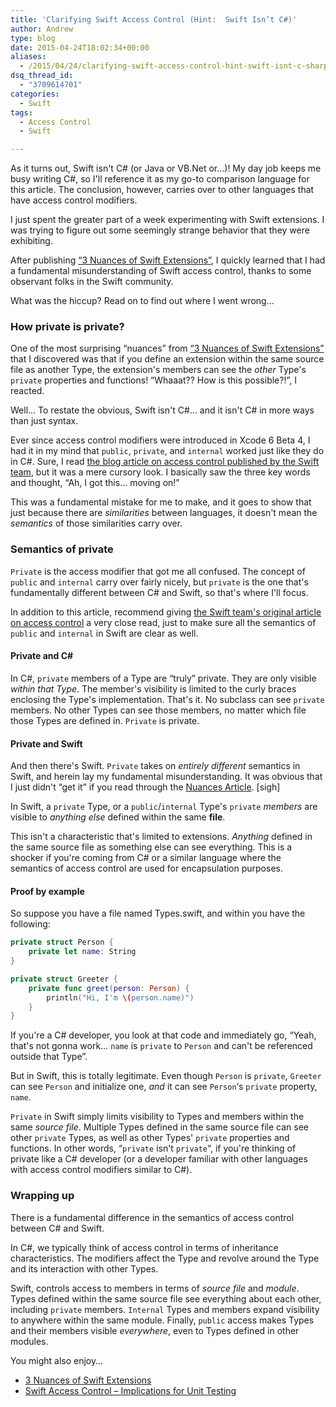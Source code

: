 ```yaml
---
title: 'Clarifying Swift Access Control (Hint:  Swift Isn’t C#)'
author: Andrew
type: blog
date: 2015-04-24T18:02:34+00:00
aliases:
  - /2015/04/24/clarifying-swift-access-control-hint-swift-isnt-c-sharp/
dsq_thread_id:
  - "3709614701"
categories:
  - Swift
tags:
  - Access Control
  - Swift

---
```

As it turns out, Swift isn't C# (or Java or VB.Net or&#8230;)! My day job keeps me busy writing C#, so I'll reference it as my go-to comparison language for this article. The conclusion, however, carries over to other languages that have access control modifiers.

I just spent the greater part of a week experimenting with Swift extensions. I was trying to figure out some seemingly strange behavior that they were exhibiting.

After publishing [&#8220;3 Nuances of Swift Extensions&#8221;][1], I quickly learned that I had a fundamental misunderstanding of Swift access control, thanks to some observant folks in the Swift community.

What was the hiccup? Read on to find out where I went wrong&#8230;



<a name="how-private-is-private" class="jump-target"></a>

### How private is private?

One of the most surprising &#8220;nuances&#8221; from [&#8220;3 Nuances of Swift Extensions&#8221;][1] that I discovered was that if you define an extension within the same source file as another Type, the extension's members can see the _other_ Type's `private` properties and functions! &#8220;Whaaat?? How is this possible?!&#8221;, I reacted.

Well&#8230; To restate the obvious, Swift isn't C#&#8230; and it isn't C# in more ways than just syntax.

Ever since access control modifiers were introduced in Xcode 6 Beta 4, I had it in my mind that `public`, `private`, and `internal` worked just like they do in C#. Sure, I read [the blog article on access control published by the Swift team][2], but it was a mere cursory look. I basically saw the three key words and thought, &#8220;Ah, I got this&#8230; moving on!&#8221;

This was a fundamental mistake for me to make, and it goes to show that just because there are _similarities_ between languages, it doesn't mean the _semantics_ of those similarities carry over.

<a name="semantics-of-private" class="jump-target"></a>

### Semantics of private

`Private` is the access modifier that got me all confused. The concept of `public` and `internal` carry over fairly nicely, but `private` is the one that's fundamentally different between C# and Swift, so that's where I'll focus.

In addition to this article, recommend giving [the Swift team's original article on access control][2] a very close read, just to make sure all the semantics of `public` and `internal` in Swift are clear as well.

<a name="private-and-c-sharp" class="jump-target"></a>

#### Private and C#

In C#, `private` members of a Type are &#8220;truly&#8221; private. They are only visible _within that Type_. The member's visibility is limited to the curly braces enclosing the Type's implementation. That's it. No subclass can see `private` members. No other Types can see those members, no matter which file those Types are defined in. `Private` is private.

<a name="private-and-swift" class="jump-target"></a>

#### Private and Swift

And then there's Swift. `Private` takes on _entirely different_ semantics in Swift, and herein lay my fundamental misunderstanding. It was obvious that I just didn't &#8220;get it&#8221; if you read through the [Nuances Article][1]. [sigh]

In Swift, a `private` Type, or a `public`/`internal` Type's `private` _members_ are visible to _anything else_ defined within the same **file**.

This isn't a characteristic that's limited to extensions. _Anything_ defined in the same source file as something else can see everything. This is a shocker if you're coming from C# or a similar language where the semantics of access control are used for encapsulation purposes.

<a name="proof-by-example" class="jump-target"></a>

#### Proof by example

So suppose you have a file named Types.swift, and within you have the following:

```swift
private struct Person {
    private let name: String
}

private struct Greeter {
    private func greet(person: Person) {
        println("Hi, I'm \(person.name)")
    }
}
```

If you're a C# developer, you look at that code and immediately go, &#8220;Yeah, that's not gonna work&#8230; `name` is `private` to `Person` and can't be referenced outside that Type&#8221;.

But in Swift, this is totally legitimate. Even though `Person` is `private`, `Greeter` can see `Person` and initialize one, _and_ it can see `Person`&#8216;s `private` property, `name`.

`Private` in Swift simply limits visibility to Types and members within the same _source file_. Multiple Types defined in the same source file can see other `private` Types, as well as other Types' `private` properties and functions. In other words, &#8220;`private` isn't `private`&#8220;, if you're thinking of private like a C# developer (or a developer familiar with other languages with access control modifiers similar to C#).

### Wrapping up

There is a fundamental difference in the semantics of access control between C# and Swift.

In C#, we typically think of access control in terms of inheritance characteristics. The modifiers affect the Type and revolve around the Type and its interaction with other Types.

Swift, controls access to members in terms of _source file_ and _module_. Types defined within the same source file see everything about each other, including `private` members. `Internal` Types and members expand visibility to anywhere within the same module. Finally, `public` access makes Types and their members visible _everywhere_, even to Types defined in other modules.

<a name="related" class="jump-target"></a>

<div class="resources">
  <div class="resources-header">
    You might also enjoy&#8230;
  </div>
  
  <ul class="resources-content">
    <li>
      <i class="fa fa-angle-right"></i> <a href="http://www.andrewcbancroft.com/2015/04/22/3-nuances-of-swift-extensions/" title="3 Nuances of Swift Extensions">3 Nuances of Swift Extensions</a>
    </li>
    <li>
      <i class="fa fa-angle-right"></i> <a href="http://www.andrewcbancroft.com/2014/07/22/swift-access-control-implications-for-unit-testing/" title="Swift Access Control – Implications for Unit Testing">Swift Access Control – Implications for Unit Testing</a>
    </li>
  </ul>
</div>

<a name="share" class="jump-target"></a>

 [1]: http://www.andrewcbancroft.com/2015/04/22/3-nuances-of-swift-extensions/ "3 Nuances of Swift Extensions"
 [2]: https://developer.apple.com/swift/blog/?id=5